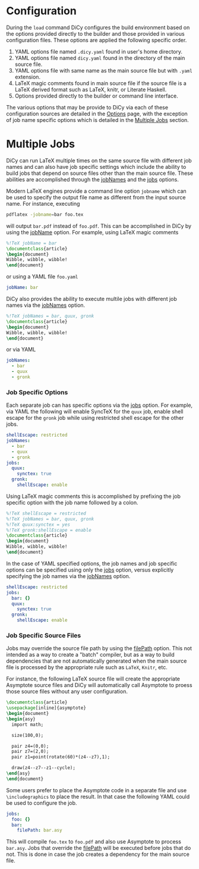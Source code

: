 # Configuration

During the `load` command DiCy configures the build environment based on
the options provided directly to the builder and those provided in various
configuration files. These options are applied the following specific order.

1.  YAML options file named `.dicy.yaml` found in user's home directory.
2.  YAML options file named `dicy.yaml` found in the directory of the main
    source file.
3.  YAML options file with same name as the main source file but with `.yaml`
    extension.
4.  LaTeX magic comments found in main source file if the source file is a LaTeX
    derived format such as LaTeX, knitr, or Literate Haskell.
5.  Options provided directly to the builder or command line interface.

The various options that may be provide to DiCy via each of these
configuration sources are detailed in the [Options](options) page,
with the exception of job name specific options which is detailed in the
[Multiple Jobs](#multiple-jobs) section.

# Multiple Jobs

DiCy can run LaTeX multiple times on the same source file with different
job names and can also have job specific settings which include the ability to
build jobs that depend on source files other than the main source file. These
abilities are accomplished through the [jobNames][] and the [jobs][] options.

Modern LaTeX engines provide a command line option `jobname` which can be used
to specify the output file name as different from the input source name. For instance,
executing

```bash
pdflatex -jobname=bar foo.tex
```

will output `bar.pdf` instead of `foo.pdf`. This can be accomplished in
DiCy by using the [jobName][] option. For example, using LaTeX magic
comments

```latex
%!TeX jobName = bar
\documentclass{article}
\begin{document}
Wibble, wibble, wibble!
\end{document}
```

or using a YAML file `foo.yaml`

```yaml
jobName: bar
```

DiCy also provides the ability to execute multile jobs with different job
names via the [jobNames][] option.

```latex
%!TeX jobNames = bar, quux, gronk
\documentclass{article}
\begin{document}
Wibble, wibble, wibble!
\end{document}
```
or via YAML

```yaml
jobNames:
  - bar
  - quux
  - gronk
```

### Job Specific Options

Each separate job can has specific options via the [jobs][] option. For example,
via YAML the following will enable SyncTeX for the `quux` job, enable shell
escape for the `gronk` job while using restricted shell escape for the other
jobs.

```yaml
shellEscape: restricted
jobNames:
  - bar
  - quux
  - gronk
jobs:
  quux:
    synctex: true
  gronk:
    shellEscape: enable
```

Using LaTeX magic comments this is accomplished by prefixing the job specific
option with the job name followed by a colon.

```latex
%!TeX shellEscape = restricted
%!TeX jobNames = bar, quux, gronk
%!TeX quux:synctex = yes
%!TeX gronk:shellEscape = enable
\documentclass{article}
\begin{document}
Wibble, wibble, wibble!
\end{document}
```

In the case of YAML specified options, the job names and job specific options
can be specified using only the [jobs][] option, versus explicitly specifying
the job names via the [jobNames][] option.

```yaml
shellEscape: restricted
jobs:
  bar: {}
  quux:
    synctex: true
  gronk:
    shellEscape: enable
```

### Job Specific Source Files

Jobs may override the source file path by using the [filePath][] option. This
not intended as a way to create a "batch" compiler, but as a way to build
dependencies that are not automatically generated when the main source file is
processed by the appropriate rule such as `LaTeX`, `Knitr`, etc.

For instance, the following LaTeX source file will create the appropriate
Asymptote source files and DiCy will automatically call Asymptote to
proess those source files without any user configuration.

```latex
\documentclass{article}
\usepackage[inline]{asymptote}
\begin{document}
\begin{asy}
  import math;

  size(100,0);

  pair z4=(0,0);
  pair z7=(2,0);
  pair z1=point(rotate(60)*(z4--z7),1);

  draw(z4--z7--z1--cycle);
\end{asy}
\end{document}
```

Some users prefer to place the Asymptote code in a separate file and use
`\includegraphics` to place the result. In that case the following YAML could be
used to configure the job.

```yaml
jobs:
  foo: {}
  bar:
    filePath: bar.asy
```

This will compile `foo.tex` to `foo.pdf` and also use Asymptote to process
`bar.asy`. Jobs that override the [filePath][] will be executed before jobs that
do not. This is done in case the job creates a dependency for the main source
file.

<!--refs-->
[filePath]: options#filePath
[jobName]: options#jobname
[jobNames]: options#jobnames
[jobs]: options#jobs
